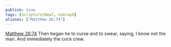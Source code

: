```yaml
---
publish: true
tags: [Scripture/NewT, noGraph]
aliases: ["Matthew 26:74"]
---
```

[Matthew 26:74](https://churchofjesuschrist.org/study/scriptures/nt/matt/26?lang=eng&id=p74#p74) Then began he to curse and to swear, saying, I know not the man. And immediately the cock crew.
